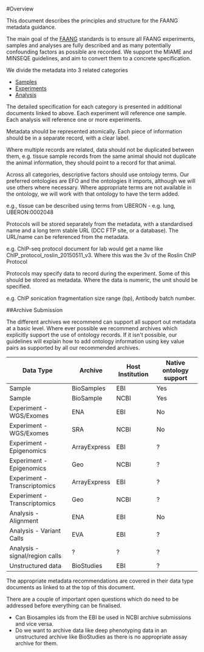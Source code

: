 #Overview

This document describes the principles and structure for the FAANG metadata guidance. 

The main goal of the [FAANG](http://www.faang.org) standards is to ensure all FAANG experiments, samples and analyses are fully described and as many potentially confounding factors as possible are recorded. We support the MIAME and MINSEQE guidelines, and aim to convert them to a concrete specification.

We divide the metadata into 3 related categories

* [Samples](faang_sample_metadata.md)
* [Experiments](faang_experiment_metadata.md) 
* [Analysis](faang_analysis_metadata.md)

The detailed specification for each category is presented in additional documents linked to above. Each experiment will reference one sample. Each analysis will reference one or more experiments.

Metadata should be represented atomically. Each piece of information should be in a separate record, with a clear label.

Where multiple records are related, data should not be duplicated between them, e.g. tissue sample records from the same animal should not duplicate the animal information, they should point to a record for that animal.

Across all categories, descriptive factors should use ontology terms. Our preferred ontologies are EFO and the ontologies it imports, although we will use others where necessary. Where appropriate terms are not available in the ontology, we will work with that ontology to have the term added.

e.g., tissue can be described using terms from UBERON - e.g. lung, UBERON:0002048

Protocols will be stored separately from the metadata, with a standardised name and a long term stable URL (DCC FTP site, or a database). The URL/name can be referenced from the metadata.

e.g. ChIP-seq protocol document for lab would get a name like ChIP_protocol_roslin_20150511_v3. Where this was the 3v of the Roslin ChIP Protocol

Protocols may specify data to record during the experiment. Some of this should be stored as metadata. Where the data is numeric, the unit should be specified.  

e.g. ChIP sonication fragmentation size range (bp), Antibody batch number.

##Archive Submission

The different archives we recommend can support all support out metadata at a basic level. Where ever possible we recommend archives which explicitly support the use of ontology records. If it isn't possible, our guidelines will explain how to add ontology information using key value pairs as supported by all our recommended archives.

|Data Type|Archive|Host Institution|Native ontology support|
|---------|-------|----------------|-----------------------|
|Sample| BioSamples | EBI| Yes|
|Sample| BioSample | NCBI| Yes|
|Experiment - WGS/Exomes | ENA | EBI | No |
|Experiment - WGS/Exomes | SRA | NCBI | No | 
|Experiment - Epigenomics | ArrayExpress | EBI | ? |
|Experiment - Epigenomics | Geo | NCBI | ? |
|Experiment - Transcriptomics | ArrayExpress | EBI | ? |
|Experiment - Transcriptomics | Geo | NCBI | ? |
|Analysis - Alignment | ENA | EBI | No |
|Analysis - Variant Calls | EVA | EBI | ? |
|Analysis - signal/region calls | ? | ? | ? | 
|Unstructured data | BioStudies | EBI | ? |

The appropriate metadata recommendations are covered in their data type documents as linked to at the top of this document.

There are a couple of important open questions which do need to be addressed before everything can be finalised.

* Can Biosamples ids from the EBI be used in NCBI archive submissions and vice versa.
* Do we want to archive data like deep phenotyping data in an unstructured archive like BioStudies as there is no appropriate assay archive for them.